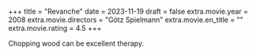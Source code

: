 +++
title = "Revanche"
date = 2023-11-19
draft = false
extra.movie.year = 2008
extra.movie.directors = "Götz Spielmann"
extra.movie.en_title = ""
extra.movie.rating = 4.5
+++

Chopping wood can be excellent therapy.<!-- more -->